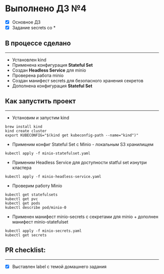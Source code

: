# Выполнено ДЗ №4
- [x] Основное ДЗ
- [x] Задание secrets со *
## В процессе сделано
---
* Установлен kind
* Применена конфигурация **Stateful Set**
* Создан **Headless Service** для minio
* Проверена работа minio
* Создан манифест secrets для безопасного хранения секретов
* Дополнена конфигурация **Stateful Set**

## Как запустить проект
---
* Установим и запустим kind
```
brew install kind
kind create cluster
export KUBECONFIG="$(kind get kubeconfig-path --name="kind")"
```
* Применим конфиг Stateful Set с Minio - локальным S3 хранилищем
```
kubectl apply -f minio-statefulset.yaml
```
* Применим Headless Service для доступности statful set изнутри кластера
```
kubectl apply -f minio-headless-service.yaml
```
* Проверим работу Minio
```
kubectl get statefulsets
kubectl get pvc
kubectl get pods
kubectl describe pod/minio-0
```
* Применен манифест minio-secrets с секретами для minio + дополнен манифест minio-statefulset
```
kubectl apply -f minio-secrets.yaml
kubectl get secrets
```

## PR checklist:
---
 - [x] Выставлен label с темой домашнего задания
